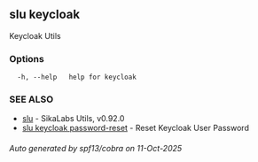 ## slu keycloak

Keycloak Utils

### Options

```
  -h, --help   help for keycloak
```

### SEE ALSO

* [slu](slu.md)	 - SikaLabs Utils, v0.92.0
* [slu keycloak password-reset](slu_keycloak_password-reset.md)	 - Reset Keycloak User Password

###### Auto generated by spf13/cobra on 11-Oct-2025
